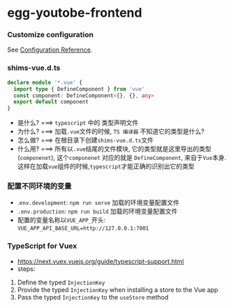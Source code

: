 # egg-youtobe-frontend

### Customize configuration
See [Configuration Reference](https://cli.vuejs.org/config/).

### shims-vue.d.ts
```ts
declare module '*.vue' {
  import type { DefineComponent } from 'vue'
  const component: DefineComponent<{}, {}, any>
  export default component
}
```
- 是什么? ===> `typescript` 中的 类型声明文件
- 为什么? ===> 加载`.vue`文件的时候, `TS 编译器` 不知道它的类型是什么? 
- 怎么做? ===> 在根目录下创建`shims-vue.d.ts`文件
- 什么用? ===> 所有以`.vue`结尾的文件模块, 它的类型就是这里导出的类型(`componenet`), 这个`componenet` 对应的就是 `DefineComponent`, 来自于`Vue`本身. 这样在加载`vue`组件的时候,`typescript`才能正确的识别出它的类型


### 配置不同环境的变量
- .`env.development`: `npm run serve` 加载的环境变量配置文件
- `.env.production`: `npm run build` 加载的环境变量配置文件
- 配置的变量名称以`VUE_APP_`开头: `VUE_APP_API_BASE_URL=http://127.0.0.1:7001`


### TypeScript for Vuex
- https://next.vuex.vuejs.org/guide/typescript-support.html
- steps:
1. Define the typed `InjectionKey`
2. Provide the typed `InjectionKey` when installing a store to the Vue app
3. Pass the typed `InjectionKey` to the `useStore` method